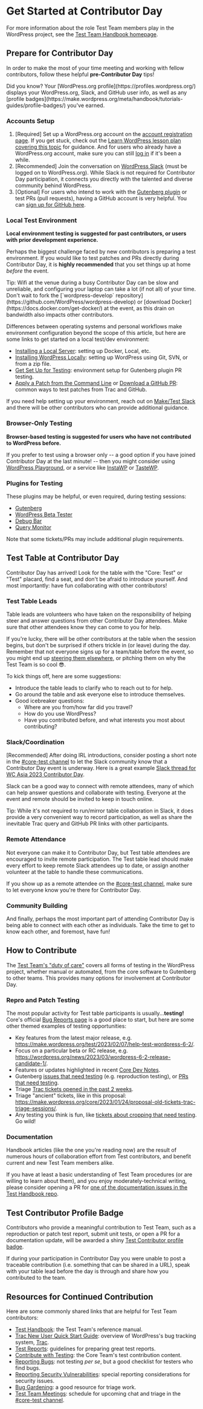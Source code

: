 # Get Started at Contributor Day

For more information about the role Test Team members play in the WordPress project, see the [Test Team Handbook homepage](https://make.wordpress.org/test/handbook/).

## Prepare for Contributor Day
In order to make the most of your time meeting and working with fellow contributors, follow these helpful **pre-Contributor Day** tips!

<div class="callout callout-info">
Did you know? Your [WordPress.org profile](https://profiles.wordpress.org/) displays your WordPress.org, Slack, and GitHub user info, as well as any [profile badges](https://make.wordpress.org/meta/handbook/tutorials-guides/profile-badges/) you've earned.
</div>

### Accounts Setup
1. [Required] Set up a WordPress.org account on the [account registration page](https://login.wordpress.org/register). If you get stuck, check out the [Learn WordPress lesson plan covering this topic](https://learn.wordpress.org/lesson-plan/creating-a-wordpress-org-account/) for guidance. And for users who already have a WordPress.org account, make sure you can still [log in](https://login.wordpress.org/) if it's been a while.
2. [Recommended] Join the conversation on [WordPress Slack](https://make.wordpress.org/chat/) (must be logged on to WordPress.org). While Slack is not required for Contributor Day participation, it connects you directly with the talented and diverse community behind WordPress.
3. [Optional] For users who intend to work with the [Gutenberg plugin](https://github.com/wordpress/gutenberg) or test PRs (pull requests), having a GitHub account is very helpful. You can [sign up for GitHub here](https://github.com/signup).

### Local Test Environment
**Local environment testing is suggested for past contributors, or users with prior development experience.**

Perhaps the biggest challenge faced by new contributors is preparing a test environment. If you would like to test patches and PRs directly during Contributor Day, it is **highly recommended** that you set things up at home *before* the event.

<div class="callout callout-tip">
Tip: Wifi at the venue during a busy Contributor Day can be slow and unreliable, and configuring your laptop can take a lot (if not all) of your time. Don't wait to fork the [`wordpress-develop` repository](https://github.com/WordPress/wordpress-develop) or [download Docker](https://docs.docker.com/get-docker/) at the event, as this drain on bandwidth also impacts other contributors.
</div>

Differences between operating systems and personal workflows make environment configuration beyond the scope of this article, but here are some links to get started on a local test/dev environment:

- [Installing a Local Server](https://make.wordpress.org/core/handbook/tutorials/installing-a-local-server/): setting up Docker, Local, etc.
- [Installing WordPress Locally](https://make.wordpress.org/core/handbook/tutorials/installing-wordpress-locally/): setting up WordPress using Git, SVN, or from a zip file.
- [Get Set Up for Testing](https://make.wordpress.org/test/handbook/get-setup-for-testing/): environment setup for Gutenberg plugin PR testing.
- [Apply a Patch from the Command Line](https://make.wordpress.org/core/handbook/tutorials/working-with-patches/#apply-a-patch-from-the-command-line) or [Download a GitHub PR](https://make.wordpress.org/core/handbook/tutorials/working-with-patches/#download-a-github-pull-request): common ways to test patches from Trac and GitHub.

If you need help setting up your environment, reach out on [Make/Test Slack](https://wordpress.slack.com/archives/C03B0H5J0) and there will be other contributors who can provide additional guidance.

### Browser-Only Testing
**Browser-based testing is suggested for users who have not contributed to WordPress before.**

If you prefer to test using a browser only -- a good option if you have joined Contributor Day at the last minute! -- then you might consider using [WordPress Playground](https://developer.wordpress.org/playground/), or a service like [InstaWP](https://instawp.com) or [TasteWP](https://tastewp.com).

### Plugins for Testing
These plugins may be helpful, or even required, during testing sessions:

- [Gutenberg](https://wordpress.org/plugins/gutenberg/)
- [WordPress Beta Tester](https://wordpress.org/plugins/wordpress-beta-tester/)
- [Debug Bar](https://wordpress.org/plugins/debug-bar/)
- [Query Monitor](https://wordpress.org/plugins/query-monitor/)

Note that some tickets/PRs may include additional plugin requirements.

## Test Table at Contributor Day
Contributor Day has arrived! Look for the table with the "Core: Test" or "Test" placard, find a seat, and don't be afraid to introduce yourself. And most importantly: have fun collaborating with other contributors!

### Test Table Leads
Table leads are volunteers who have taken on the responsibility of helping steer and answer questions from other Contributor Day attendees. Make sure that other attendees know they can come to you for help.

If you're lucky, there will be other contributors at the table when the session begins, but don't be surprised if others trickle in (or leave) during the day. Remember that not everyone signs up for a team/table before the event, so you might end up [steering them elsewhere](https://make.wordpress.org), or pitching them on why the Test Team is so cool 😎.

To kick things off, here are some suggestions:

- Introduce the table leads to clarify who to reach out to for help.
- Go around the table and ask everyone else to introduce themselves.
- Good icebreaker questions:
	- Where are you from/how far did you travel?
	- How do you use WordPress?
	- Have you contributed before, and what interests you most about contributing?

### Slack/Coordination
[Recommended] After doing IRL introductions, consider posting a short note in the [#core-test channel](https://wordpress.slack.com/archives/C03B0H5J0) to let the Slack community know that a Contributor Day event is underway. Here is a great example [Slack thread for WC Asia 2023 Contributor Day](https://wordpress.slack.com/archives/C03B0H5J0/p1676600490483579).

Slack can be a good way to connect with remote attendees, many of which can help answer questions and collaborate with testing. Everyone at the event and remote should be invited to keep in touch online.

<div class="callout callout-tip">
Tip: While it's not required to run/mirror table collaboration in Slack, it does provide a very convenient way to record participation, as well as share the inevitable Trac query and GitHub PR links with other participants.
</div>

### Remote Attendance
Not everyone can make it to Contributor Day, but Test table attendees are encouraged to invite remote participation. The Test table lead should make every effort to keep remote Slack attendees up to date, or assign another volunteer at the table to handle these communications.

If you show up as a remote attendee on the [#core-test channel](https://wordpress.slack.com/archives/C03B0H5J0), make sure to let everyone know you're there for Contributor Day.

### Community Building
And finally, perhaps the most important part of attending Contributor Day is being able to connect with each other as individuals. Take the time to get to know each other, and foremost, have fun!

## How to Contribute
The [Test Team's "duty of care"](https://make.wordpress.org/test/handbook/#duty-of-care) covers all forms of testing in the WordPress project, whether manual or automated, from the core software to Gutenberg to other teams. This provides many options for involvement at Contributor Day.

### Repro and Patch Testing
The most popular activity for Test table participants is usually...**testing!** Core's official [Bug Reports page](https://make.wordpress.org/core/reports/) is a good place to start, but here are some other themed examples of testing opportunities:

- Key features from the latest major release, e.g. https://make.wordpress.org/test/2023/02/07/help-test-wordpress-6-2/.
- Focus on a particular beta or RC release, e.g. https://wordpress.org/news/2023/03/wordpress-6-2-release-candidate-1/.
- Features or updates highlighted in recent [Core Dev Notes](https://make.wordpress.org/core/tag/dev-notes/).
- Gutenberg [issues that need testing](https://github.com/WordPress/gutenberg/issues?q=is%3Aissue+is%3Aopen+label%3A%22Needs+Testing%22+) (e.g. reproduction testing), or [PRs that need testing](https://github.com/WordPress/gutenberg/pulls?q=is%3Apr+is%3Aopen+label%3A%22Needs+Testing%22).
- Triage [Trac tickets opened in the past 2 weeks](https://core.trac.wordpress.org/query?status=new&focuses=!docs&time=2weekago..&component=!Build%2FTest+Tools&keywords=~-reporter-feedback+-close+-dev-feedback+-2nd-opinion+-needs-refresh+-needs-design+-needs-design-feedback&milestone=Awaiting+Review&owner=&type=defect+(bug)&col=id&col=summary&col=focuses&col=keywords&col=changetime&order=changetime).
- Triage "ancient" tickets, like in this proposal: https://make.wordpress.org/core/2023/01/24/proposal-old-tickets-trac-triage-sessions/.
- Any testing you think is fun, like [tickets about cropping that need testing](https://core.trac.wordpress.org/query?status=accepted&status=assigned&status=new&status=reopened&status=reviewing&keywords=~needs-testing&description=~crop&col=id&col=summary&col=status&col=owner&col=type&col=priority&col=milestone&order=priority). Go wild!

### Documentation
Handbook articles (like the one you're reading now) are the result of numerous hours of collaboration effort from Test contributors, and benefit current and new Test Team members alike.

If you have at least a basic understanding of Test Team procedures (or are willing to learn about them), and you enjoy moderately-technical writing, please consider opening a PR for [one of the documentation issues in the Test Handbook repo](https://github.com/WordPress/test-handbook/issues).

## Test Contributor Profile Badge
Contributors who provide a meaningful contribution to Test Team, such as a reproduction or patch test report, submit unit tests, or open a PR for a documentation update, will be awarded a shiny [Test Contributor profile badge](https://make.wordpress.org/meta/handbook/tutorials-guides/profile-badges/).

If during your participation in Contributor Day you were unable to post a traceable contribution (i.e. something that can be shared in a URL), speak with your table lead before the day is through and share how you contributed to the team.

## Resources for Continued Contribution
Here are some commonly shared links that are helpful for Test Team contributors:

- [Test Handbook](https://make.wordpress.org/test/handbook/): the Test Team's reference manual.
- [Trac New User Quick Start Guide](https://make.wordpress.org/core/handbook/tutorials/trac/new-user-quick-start/): overview of WordPress's bug tracking system, [Trac](https://core.trac.wordpress.org/).
- [Test Reports](https://make.wordpress.org/test/handbook/test-reports/): guidelines for preparing great test reports.
- [Contribute with Testing](https://make.wordpress.org/core/handbook/testing/): the Core Team's test contribution content.
- [Reporting Bugs](https://make.wordpress.org/core/handbook/testing/reporting-bugs/): not testing *per se*, but a good checklist for testers who find bugs.
- [Reporting Security Vulnerabilities](https://make.wordpress.org/core/handbook/testing/reporting-security-vulnerabilities/): special reporting considerations for security issues.
- [Bug Gardening](https://make.wordpress.org/core/handbook/testing/bug-gardening/): a good resource for triage work.
- [Test Team Meetings](https://make.wordpress.org/meetings/#test):  schedule for upcoming chat and triage in the [#core-test channel](https://wordpress.slack.com/archives/C03B0H5J0).
